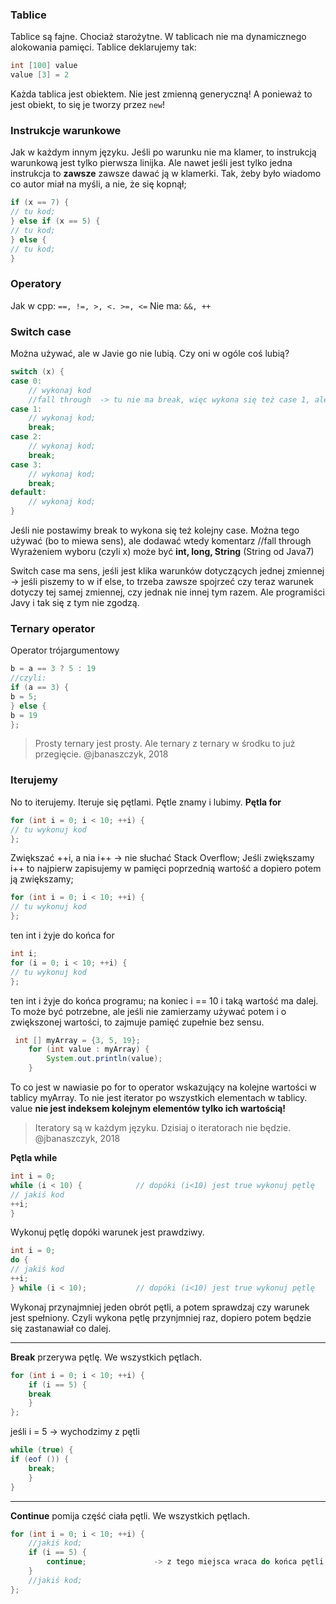 ### Tablice
Tablice są fajne. Chociaż starożytne.
W tablicach nie ma dynamicznego alokowania pamięci.
Tablice deklarujemy tak:

```JAVA
int [100] value
value [3] = 2
```

Każda tablica jest obiektem. Nie jest zmienną generyczną!
A ponieważ to jest obiekt, to się je tworzy przez `new`!

### Instrukcje warunkowe
Jak w każdym innym języku. Jeśli po warunku nie ma klamer, to instrukcją warunkową jest tylko pierwsza linijka. Ale nawet jeśli jest tylko jedna instrukcja to **zawsze** zawsze dawać ją w klamerki. Tak, żeby było wiadomo co autor miał na myśli, a nie, że się kopnął;

```JAVA
if (x == 7) {
// tu kod;
} else if (x == 5) {
// tu kod;
} else {
// tu kod;
}
```

### Operatory

Jak w cpp: `==, !=, >, <. >=, <=`
Nie ma: `&&, ++`

### Switch case
Można używać, ale w Javie go nie lubią. Czy oni w ogóle coś lubią?

```JAVA
switch (x) {
case 0:
    // wykonaj kod
    //fall through  -> tu nie ma break, więc wykona się też case 1, ale dodawać komentarz
case 1:
    // wykonaj kod;
    break;
case 2:
    // wykonaj kod;
    break;
case 3:
    // wykonaj kod;
    break;
default:
    // wykonaj kod;
}
```

Jeśli nie postawimy break to wykona się też kolejny case.
Można tego używać (bo to miewa sens), ale dodawać wtedy komentarz //fall through
Wyrażeniem wyboru (czyli x) może być **int, long, String** (String od Java7)

Switch case ma sens, jeśli jest klika warunków dotyczących jednej zmiennej -> jeśli piszemy to w if else, to trzeba zawsze spojrzeć czy teraz warunek dotyczy tej samej zmiennej, czy jednak nie innej tym razem.
Ale programiści Javy i tak się z tym nie zgodzą.

### Ternary operator
Operator trójargumentowy
```JAVA
b = a == 3 ? 5 : 19
//czyli:
if (a == 3) {
b = 5;
} else {
b = 19
};
```
> Prosty ternary jest prosty. Ale ternary z ternary w środku to już przegięcie.
@jbanaszczyk, 2018

### Iterujemy
No to iterujemy.
Iteruje się pętlami.
Pętle znamy i lubimy.
**Pętla for**

```Java
for (int i = 0; i < 10; ++i) {
// tu wykonuj kod
};
```
Zwiększać ++i, a nia i++ -> nie słuchać Stack Overflow;
Jeśli zwiększamy i++ to najpierw zapisujemy w pamięci poprzednią wartość a dopiero potem ją zwiększamy;


```Java
for (int i = 0; i < 10; ++i) {
// tu wykonuj kod
};
```
ten int i żyje do końca for

```Java
int i;
for (i = 0; i < 10; ++i) {
// tu wykonuj kod
};
```
ten int i żyje do końca programu; na koniec i == 10 i taką wartość ma dalej.
To może być potrzebne, ale jeśli nie zamierzamy używać potem i o zwiększonej wartości, to zajmuje pamięć zupełnie bez sensu.

```JAVA
 int [] myArray = {3, 5, 19};
    for (int value : myArray) {
        System.out.println(value);
    }
```
To co jest w nawiasie po for to operator wskazujący na kolejne wartości w tablicy myArray.
To nie jest iterator po wszystkich elementach w tablicy.
value **nie jest indeksem kolejnym elementów tylko ich wartością!**

>Iteratory są w każdym języku. Dzisiaj o iteratorach nie będzie.
@jbanaszczyk, 2018

**Pętla while**
```JAVA
int i = 0;
while (i < 10) {            // dopóki (i<10) jest true wykonuj pętlę
// jakiś kod
++i;
}
```
Wykonuj pętlę dopóki warunek jest prawdziwy.

```JAVA
int i = 0;
do {
// jakiś kod
++i;
} while (i < 10);           // dopóki (i<10) jest true wykonuj pętlę
```
Wykonaj przynajmniej jeden obrót pętli, a potem sprawdzaj czy warunek jest spełniony.
Czyli wykona pętlę przynjmniej raz,  dopiero potem będzie się zastanawiał co dalej.

---
**Break** przerywa pętlę. We wszystkich pętlach.
```JAVA
for (int i = 0; i < 10; ++i) {
    if (i == 5) {
    break
    }
};
```
jeśli i = 5 -> wychodzimy z pętli

```JAVA
while (true) {
if (eof ()) {
    break;
    }
}
```

---
**Continue** pomija część ciała pętli. We wszystkich pętlach.
```JAVA
for (int i = 0; i < 10; ++i) {
    //jakiś kod;
    if (i == 5) {
        continue;               -> z tego miejsca wraca do końca pętli;
    }
    //jakiś kod;
};
```
